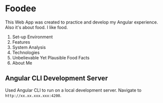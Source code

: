 # Foodee

This Web App was created to practice and develop my Angular experience. Also it's about food. I like food.
1. Set-up Environment
2. Features
3. System Analysis
4. Technologies
5. Unbelievable Yet Plausible Food Facts
6. About Me

## Angular CLI Development Server

Used Angular CLI to run on a local development server. Navigate to `http://xx.xx.xxx.xxx:4200`.
